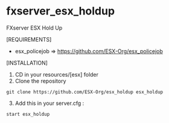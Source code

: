 # fxserver_esx_holdup
FXserver ESX Hold Up

[REQUIREMENTS]

  * esx_policejob => https://github.com/ESX-Org/esx_policejob

[INSTALLATION]

1) CD in your resources/[esx] folder
2) Clone the repository
```
git clone https://github.com/ESX-Org/esx_holdup esx_holdup
```

3) Add this in your server.cfg :

```
start esx_holdup
```
